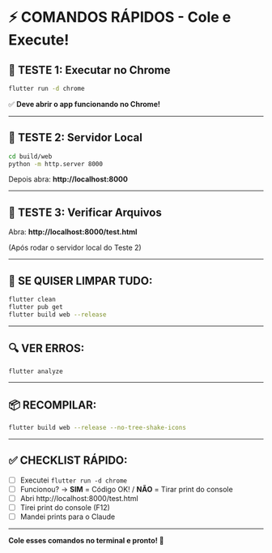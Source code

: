 # ⚡ COMANDOS RÁPIDOS - Cole e Execute!

## 🎯 TESTE 1: Executar no Chrome

```bash
flutter run -d chrome
```

✅ **Deve abrir o app funcionando no Chrome!**

---

## 🎯 TESTE 2: Servidor Local

```bash
cd build/web
python -m http.server 8000
```

Depois abra: **http://localhost:8000**

---

## 🎯 TESTE 3: Verificar Arquivos

Abra: **http://localhost:8000/test.html**

(Após rodar o servidor local do Teste 2)

---

## 🧹 SE QUISER LIMPAR TUDO:

```bash
flutter clean
flutter pub get
flutter build web --release
```

---

## 🔍 VER ERROS:

```bash
flutter analyze
```

---

## 📦 RECOMPILAR:

```bash
flutter build web --release --no-tree-shake-icons
```

---

## ✅ CHECKLIST RÁPIDO:

- [ ] Executei `flutter run -d chrome`
- [ ] Funcionou? → **SIM** = Código OK! / **NÃO** = Tirar print do console
- [ ] Abri http://localhost:8000/test.html
- [ ] Tirei print do console (F12)
- [ ] Mandei prints para o Claude

---

**Cole esses comandos no terminal e pronto! 🚀**
